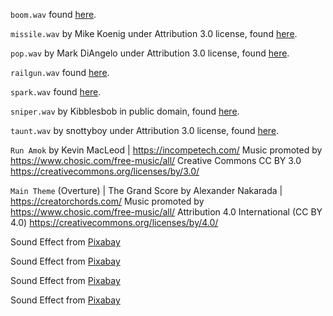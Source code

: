 `boom.wav` found [here](https://www.freesoundeffects.com/free-track/explosion-5-466450/).

`missile.wav` by Mike Koenig under Attribution 3.0 license, found [here](http://soundbible.com/709-Bottle-Rocket.html).

`pop.wav` by Mark DiAngelo under Attribution 3.0 license, found [here](http://soundbible.com/2067-Blop.html).

`railgun.wav` found [here](https://www.freesoundeffects.com/free-track/bazooka-1-466474/).

`spark.wav` found [here](https://www.freesoundeffects.com/free-track/espark1-426772/).

`sniper.wav` by Kibblesbob in public domain, found [here](http://soundbible.com/1788-Sniper-Rifle.html).

`taunt.wav` by snottyboy under Attribution 3.0 license, found [here](http://soundbible.com/1327-Mortar-Round.html).

`Run Amok` by Kevin MacLeod | https://incompetech.com/
Music promoted by https://www.chosic.com/free-music/all/
Creative Commons CC BY 3.0
https://creativecommons.org/licenses/by/3.0/

`Main Theme` (Overture) | The Grand Score by Alexander Nakarada | https://creatorchords.com/
Music promoted by https://www.chosic.com/free-music/all/
Attribution 4.0 International (CC BY 4.0)
https://creativecommons.org/licenses/by/4.0/
 
 Sound Effect from <a href="https://pixabay.com/sound-effects/?utm_source=link-attribution&utm_medium=referral&utm_campaign=music&utm_content=39853">Pixabay</a>

Sound Effect from <a href="https://pixabay.com/sound-effects/?utm_source=link-attribution&utm_medium=referral&utm_campaign=music&utm_content=39679">Pixabay</a>

Sound Effect from <a href="https://pixabay.com/sound-effects/?utm_source=link-attribution&utm_medium=referral&utm_campaign=music&utm_content=39738">Pixabay</a>

Sound Effect from <a href="https://pixabay.com/sound-effects/?utm_source=link-attribution&utm_medium=referral&utm_campaign=music&utm_content=44555">Pixabay</a>